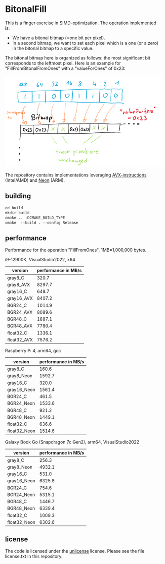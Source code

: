 # BitonalFill

This is a finger exercise in SIMD-optimization. The operation implemented is: 

* We have a bitonal bitmap (=one bit per pixel).
* In a second bitmap, we want to set each pixel which is a one (or a zero) in the bitonal bitmap to a specific value.

The bitonal bitmap here is organized as follows: the most significant bit corresponds to the leftmost pixel.
Here is an example for "FillFromBitonalFromOnes" with a "valueForOnes" of 0x23:

![example of operation](https://github.com/ptahmose/BitonalFill/blob/master/Readme/operation-example.png?raw=true)

The repository contains implementations leveraging [AVX-instructions](https://en.wikipedia.org/wiki/Advanced_Vector_Extensions) (Intel/AMD) and [Neon](https://developer.arm.com/documentation/dht0002/a/Introducing-NEON/NEON-architecture-overview/NEON-instructions#:~:text=The%20NEON%20instructions%20provide%20data,manage%20all%20program%20flow%20control.) (ARM).

## building

```
cd build
mkdir build
cmake .. -DCMAKE_BUILD_TYPE
cmake  --build . --config Release
```

## performance

Performance for the operation "FillFromOnes", 1MB=1,000,000 bytes.

i9-12900K, VisualStudio2022, x64

| version                | performance in MB/s |
| ---------------------- | ------------------- |
| gray8_C                | 320.7               |
| gray8_AVX              | 8297.7              |
| gray16_C               | 648.7               |
| gray16_AVX             | 8407.2              |
| BGR24_C                | 1014.9              |
| BGR24_AVX              | 8089.6              |
| BGR48_C                | 1887.1              |
| BGR48_AVX              | 7780.4              |
| float32_C              | 1336.1              |
| float32_AVX            | 7576.2              |

Raspberry Pi 4, arm64, gcc

| version                | performance in MB/s |
| ---------------------- | ------------------- |
| gray8_C                | 160.6               |
| gray8_Neon             | 1592.7              |
| gray16_C               | 320.0               |
| gray16_Neon            | 1561.4              |
| BGR24_C                | 461.5               |
| BGR24_Neon             | 1533.6              |
| BGR48_C                | 921.2               |
| BGR48_Neon             | 1449.1              |
| float32_C              | 636.6               |
| float32_Neon           | 1514.6              |

Galaxy Book Go (Snapdragon 7c Gen2), arm64, VisualStudio2022

| version                | performance in MB/s |
| ---------------------- | ------------------- |
| gray8_C                | 256.3               |
| gray8_Neon             | 4932.1              |
| gray16_C               | 531.0               |
| gray16_Neon            | 6325.8              |
| BGR24_C                | 754.6               |
| BGR24_Neon             | 5315.1              |
| BGR48_C                | 1446.7              |
| BGR48_Neon             | 6339.4              |
| float32_C              | 1009.3              |
| float32_Neon           | 6302.6              |

## license

The code is licensed under the [unlicense](http://unlicense.org/) license. Please see the file license.txt in this repository.